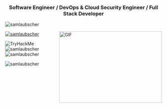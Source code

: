 <h3 align="center">Software Engineer / DevOps & Cloud Security Engineer / Full Stack Developer</h3>

<p align="left"> <img src="https://komarev.com/ghpvc/?username=samlaubscher&label=Profile%20views&color=0e75b6&style=flat" alt="samlaubscher" /> </p>

<img align="right" alt="GIF" src="https://github.com/abhisheknaiidu/abhisheknaiidu/blob/master/code.gif?raw=true" width="330" height="230" />

<p align="left"> <a href="https://github.com/ryo-ma/github-profile-trophy"><img src="https://github-profile-trophy.vercel.app/?username=samlaubscher" alt="samlaubscher" /></a> </p>

<img align="left" src="https://tryhackme-badges.s3.amazonaws.com/tw34kz.png" alt="TryHackMe">

<p><img align="left" src="https://github-readme-stats.vercel.app/api/top-langs?username=samlaubscher&show_icons=true&locale=en&layout=compact" alt="samlaubscher" /></p>

<p>&nbsp;<img align="center" src="https://github-readme-stats.vercel.app/api?username=samlaubscher&show_icons=true&locale=en" alt="samlaubscher" /></p>

<p><img align="center" src="https://github-readme-streak-stats.herokuapp.com/?user=samlaubscher&" alt="samlaubscher" /></p>
